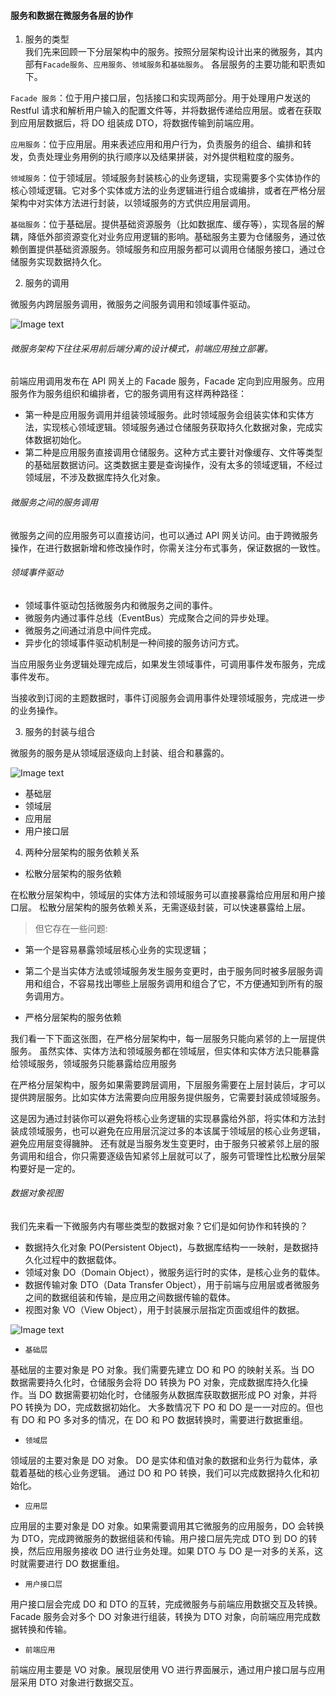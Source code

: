 #### 服务和数据在微服务各层的协作

1. 服务的类型  
我们先来回顾一下分层架构中的服务。按照分层架构设计出来的微服务，其内部有`Facade服务`、`应用服务`、`领域服务`和`基础服务`。
各层服务的主要功能和职责如下。

`Facade 服务`：位于用户接口层，包括接口和实现两部分。用于处理用户发送的 Restful 请求和解析用户输入的配置文件等，并将数据传递给应用层。或者在获取到应用层数据后，将 DO 组装成 DTO，将数据传输到前端应用。

`应用服务`：位于应用层。用来表述应用和用户行为，负责服务的组合、编排和转发，负责处理业务用例的执行顺序以及结果拼装，对外提供粗粒度的服务。

`领域服务`：位于领域层。领域服务封装核心的业务逻辑，实现需要多个实体协作的核心领域逻辑。它对多个实体或方法的业务逻辑进行组合或编排，或者在严格分层架构中对实体方法进行封装，以领域服务的方式供应用层调用。

`基础服务`：位于基础层。提供基础资源服务（比如数据库、缓存等），实现各层的解耦，降低外部资源变化对业务应用逻辑的影响。基础服务主要为仓储服务，通过依赖倒置提供基础资源服务。领域服务和应用服务都可以调用仓储服务接口，通过仓储服务实现数据持久化。


2. 服务的调用

微服务内跨层服务调用，微服务之间服务调用和领域事件驱动。

![Image text](https://static001.geekbang.org/resource/image/e5/db/e5d025a6fd69d1f2cf2a1af53253abdb.png)


###### 微服务架构下往往采用前后端分离的设计模式，前端应用独立部署。

前端应用调用发布在 API 网关上的 Facade 服务，Facade 定向到应用服务。应用服务作为服务组织和编排者，它的服务调用有这样两种路径：

- 第一种是应用服务调用并组装领域服务。此时领域服务会组装实体和实体方法，实现核心领域逻辑。领域服务通过仓储服务获取持久化数据对象，完成实体数据初始化。
- 第二种是应用服务直接调用仓储服务。这种方式主要针对像缓存、文件等类型的基础层数据访问。这类数据主要是查询操作，没有太多的领域逻辑，不经过领域层，不涉及数据库持久化对象。


###### 微服务之间的服务调用

微服务之间的应用服务可以直接访问，也可以通过 API 网关访问。由于跨微服务操作，在进行数据新增和修改操作时，你需关注分布式事务，保证数据的一致性。

###### 领域事件驱动

- 领域事件驱动包括微服务内和微服务之间的事件。
- 微服务内通过事件总线（EventBus）完成聚合之间的异步处理。
- 微服务之间通过消息中间件完成。
- 异步化的领域事件驱动机制是一种间接的服务访问方式。

当应用服务业务逻辑处理完成后，如果发生领域事件，可调用事件发布服务，完成事件发布。

当接收到订阅的主题数据时，事件订阅服务会调用事件处理领域服务，完成进一步的业务操作。


3. 服务的封装与组合

微服务的服务是从领域层逐级向上封装、组合和暴露的。

![Image text](https://static001.geekbang.org/resource/image/e5/db/e5d025a6fd69d1f2cf2a1af53253abdb.png)



- 基础层
- 领域层
- 应用层
- 用户接口层


4. 两种分层架构的服务依赖关系

- 松散分层架构的服务依赖

在松散分层架构中，领域层的实体方法和领域服务可以直接暴露给应用层和用户接口层。
松散分层架构的服务依赖关系，无需逐级封装，可以快速暴露给上层。

> 但它存在一些问题:  

- 第一个是容易暴露领域层核心业务的实现逻辑；
- 第二个是当实体方法或领域服务发生服务变更时，由于服务同时被多层服务调用和组合，不容易找出哪些上层服务调用和组合了它，不方便通知到所有的服务调用方。


- 严格分层架构的服务依赖

我们看一下下面这张图，在严格分层架构中，每一层服务只能向紧邻的上一层提供服务。
虽然实体、实体方法和领域服务都在领域层，但实体和实体方法只能暴露给领域服务，领域服务只能暴露给应用服务

在严格分层架构中，服务如果需要跨层调用，下层服务需要在上层封装后，才可以提供跨层服务。比如实体方法需要向应用服务提供服务，它需要封装成领域服务。

这是因为通过封装你可以避免将核心业务逻辑的实现暴露给外部，将实体和方法封装成领域服务，也可以避免在应用层沉淀过多的本该属于领域层的核心业务逻辑，避免应用层变得臃肿。
还有就是当服务发生变更时，由于服务只被紧邻上层的服务调用和组合，你只需要逐级告知紧邻上层就可以了，服务可管理性比松散分层架构要好是一定的。


###### 数据对象视图

我们先来看一下微服务内有哪些类型的数据对象？它们是如何协作和转换的？

- 数据持久化对象 PO(Persistent Object)，与数据库结构一一映射，是数据持久化过程中的数据载体。
- 领域对象 DO（Domain Object），微服务运行时的实体，是核心业务的载体。
- 数据传输对象 DTO（Data Transfer Object），用于前端与应用层或者微服务之间的数据组装和传输，是应用之间数据传输的载体。
- 视图对象 VO（View Object），用于封装展示层指定页面或组件的数据。

![Image text](https://static001.geekbang.org/resource/image/95/73/95524b08051fcd181e65f825005a4c73.png)


- `基础层`

基础层的主要对象是 PO 对象。我们需要先建立 DO 和 PO 的映射关系。当 DO 数据需要持久化时，仓储服务会将 DO 转换为 PO 对象，完成数据库持久化操作。当 DO 数据需要初始化时，仓储服务从数据库获取数据形成 PO 对象，并将 PO 转换为 DO，完成数据初始化。
大多数情况下 PO 和 DO 是一一对应的。但也有 DO 和 PO 多对多的情况，在 DO 和 PO 数据转换时，需要进行数据重组。

- `领域层`

领域层的主要对象是 DO 对象。
DO 是实体和值对象的数据和业务行为载体，承载着基础的核心业务逻辑。
通过 DO 和 PO 转换，我们可以完成数据持久化和初始化。

- `应用层`

应用层的主要对象是 DO 对象。如果需要调用其它微服务的应用服务，DO 会转换为 DTO，完成跨微服务的数据组装和传输。用户接口层先完成 DTO 到 DO 的转换，然后应用服务接收 DO 进行业务处理。如果 DTO 与 DO 是一对多的关系，这时就需要进行 DO 数据重组。

- `用户接口层`

用户接口层会完成 DO 和 DTO 的互转，完成微服务与前端应用数据交互及转换。Facade 服务会对多个 DO 对象进行组装，转换为 DTO 对象，向前端应用完成数据转换和传输。

- `前端应用`

前端应用主要是 VO 对象。展现层使用 VO 进行界面展示，通过用户接口层与应用层采用 DTO 对象进行数据交互。
